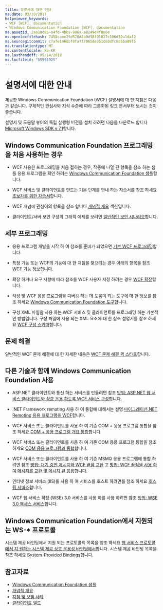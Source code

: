 ```yaml
---
title: 설명서에 대한 안내
ms.date: 03/30/2017
helpviewer_keywords:
- WCF [WCF], documentation
- Windows Communication Foundation [WCF], documentation
ms.assetid: 2aa18c85-a4fd-4bb9-986a-a8249e4f8e0e
ms.openlocfilehash: 7458caee29d576d8a9d38f01027c106d39a1daf2
ms.sourcegitcommit: c7a7e1468bf0fa7f7065de951d60dfc8d5ba89f5
ms.translationtype: MT
ms.contentlocale: ko-KR
ms.lasthandoff: 05/14/2019
ms.locfileid: "65591925"
---
```

# <a name="guide-to-the-documentation"></a>설명서에 대한 안내
제공한 Windows Communication Foundation (WCF) 설명서에 대 한 지침은 다음과 같습니다. 구체적인 관심사와 지식 수준에 따라 그룹화된 링크 문서부터 보시는 것이 좋습니다.  
  
 설명서 및 도움말 뷰어의 독립 실행형 버전을 설치 하려면 다음을 다운로드 합니다 [Microsoft Windows SDK v 7.1](https://go.microsoft.com/fwlink/?LinkID=194146&clcid=0x409)합니다.  
  
## <a name="new-to-windows-communication-foundation-programming"></a>Windows Communication Foundation 프로그래밍을 처음 사용하는 경우  
  
- WCF 사용한 프로그래밍을 처음 접하는 경우, 작동에 나열 된 항목을 참조 하는 샘플 응용 프로그램을 확인 하려는 [Windows Communication Foundation 샘플](../../../docs/framework/wcf/samples/index.md)합니다.  
  
- WCF 서비스 및 클라이언트를 만드는 기본 단계를 안내 하는 자습서를 참조 하세요 [초보자를 위한 자습서](../../../docs/framework/wcf/getting-started-tutorial.md)합니다.  
  
- WCF 개념에 관심이의 항목을 참조 합니다 [개념적 개요](../../../docs/framework/wcf/conceptual-overview.md) 섹션입니다.  
  
- 클라이언트/서버 보안 구성의 그래픽 예제를 보려면 [일반적인 보안 시나리오](../../../docs/framework/wcf/feature-details/common-security-scenarios.md)합니다.  
  
## <a name="programming-in-depth"></a>세부 프로그래밍  
  
- 응용 프로그램 개발을 시작 하 여 참조를 준비가 되었으면 [기본 WCF 프로그래밍](../../../docs/framework/wcf/basic-wcf-programming.md)합니다.  
  
- 특정 기능 또는 WCF의 기능에 대 한 지침을 찾으려는 경우 아래의 항목을 참조 [WCF 기능 정보](../../../docs/framework/wcf/feature-details/index.md)합니다.  
  
- 확장 하거나 요구 사항에 따라 참조를 WCF 사용자 지정 하려는 경우 [WCF 확장](../../../docs/framework/wcf/extending/index.md)합니다.  
  
- 작성 및 WCF 응용 프로그램을 디버깅 하는 데 도움이 되는 도구에 대 한 정보를 참조 하세요 [Windows Communication Foundation 도구](../../../docs/framework/wcf/tools.md)합니다.  
  
- 구성 XML 파일을 사용 하는 WCF 서비스 및 클라이언트를 프로그래밍 하는 기본적인 방법입니다. 구성 파일에 사용 되는 XML 요소에 대 한 참조 설명서를 참조 하세요 [WCF 구성 스키마](../../../docs/framework/configure-apps/file-schema/wcf/index.md)합니다.  
  
## <a name="troubleshooting"></a>문제 해결  
 일반적인 WCF 문제 해결에 대 한 자세한 내용은 [WCF 문제 해결 퀵 스타트](../../../docs/framework/wcf/wcf-troubleshooting-quickstart.md)합니다.  
  
## <a name="using-windows-communication-foundation-with-other-technologies"></a>다른 기술과 함께 Windows Communication Foundation 사용  
  
- ASP.NET 클라이언트와 통신 하는 서비스를 만들려면 참조 [방법: ASP.NET 웹 서비스 클라이언트와 상호 운용 하도록 WCF 서비스 구성](../../../docs/framework/wcf/feature-details/config-wcf-service-with-aspnet-web-service.md)합니다.  
  
- .NET Framework remoting 사용 하 여 통합에 대해서는 설명 [마이그레이션.NET Remoting 응용 프로그램을 WCF](../../../docs/framework/wcf/feature-details/migrating-net-remoting-applications-to-wcf.md)합니다.  
  
- WCF 서비스 또는 클라이언트를 사용 하 여 기존 COM + 응용 프로그램 통합을 참조 하세요 [COM + 응용 프로그램 개요 통합](../../../docs/framework/wcf/feature-details/integrating-with-com-plus-applications-overview.md)합니다.  
  
- WCF 서비스 또는 클라이언트를 사용 하 여 기존 COM 응용 프로그램 통합을 참조 하세요 [COM 응용 프로그램과 통합](../../../docs/framework/wcf/feature-details/integrating-with-com-applications.md)합니다.  
  
- WCF 서비스 또는 클라이언트를 사용 하 여 기존 MSMQ 응용 프로그램에 통합 하려면 참조 [방법: 대기 중인 메시지와 WCF 끝점 교환](../../../docs/framework/wcf/feature-details/how-to-exchange-queued-messages-with-wcf-endpoints.md) 고 [방법: WCF 끝점을 사용 하 여 메시지를 교환 및 메시지 큐 응용](../../../docs/framework/wcf/feature-details/how-to-exchange-messages-with-wcf-endpoints-and-message-queuing-applications.md)합니다.  
  
- 인터넷 정보 서비스 (IIS)를 사용 하 여 서비스를 호스트 하려면를 참조 하세요 [호스팅 서비스](../../../docs/framework/wcf/hosting-services.md)합니다.  
  
- WCF 웹 서비스 확장 (WSE) 3.0 서비스를 사용 하를 사용 하려면 참조 [방법: WSE 3.0 액세스 서비스](../../../docs/framework/wcf/feature-details/how-to-access-a-wse-3-0-service-with-a-wcf-client.md)합니다.  
  
## <a name="ws--protocols-supported-in-windows-communication-foundation"></a>Windows Communication Foundation에서 지원되는 WS-* 프로토콜  
 시스템 제공 바인딩에서 지원 되는 프로토콜의 목록을 참조 하세요 [웹 서비스 프로토콜에서 지 원하는 시스템 제공 상호 운용성 바인딩에서](../../../docs/framework/wcf/feature-details/web-services-protocols-supported-by-system-provided-interoperability-bindings.md)합니다. 시스템 제공 바인딩 목록을 참조 하세요 [System-Provided Bindings](../../../docs/framework/wcf/system-provided-bindings.md)합니다.  
  
## <a name="see-also"></a>참고자료

- [Windows Communication Foundation 샘플](../../../docs/framework/wcf/samples/index.md)
- [개념적 개요](../../../docs/framework/wcf/conceptual-overview.md)
- [지침 및 모범 사례](../../../docs/framework/wcf/guidelines-and-best-practices.md)
- [클라이언트 빌드](../../../docs/framework/wcf/building-clients.md)

